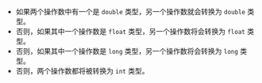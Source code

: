 + 如果两个操作数中有一个是 `double` 类型，另一个操作数就会转换为 `double` 类型。
+ 否则，如果其中一个操作数是 `float` 类型，另一个操作数将会转换为 `float` 类型。
+ 否则，如果其中一个操作数是 `long` 类型，另一个操作数将会转换为 `long` 类型。
+ 否则，两个操作数都将被转换为 `int` 类型。

